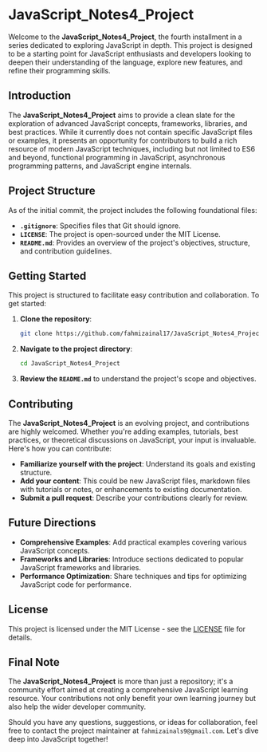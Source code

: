 # JavaScript_Notes4_Project

Welcome to the **JavaScript_Notes4_Project**, the fourth installment in a series dedicated to exploring JavaScript in depth. This project is designed to be a starting point for JavaScript enthusiasts and developers looking to deepen their understanding of the language, explore new features, and refine their programming skills.

## Introduction

The **JavaScript_Notes4_Project** aims to provide a clean slate for the exploration of advanced JavaScript concepts, frameworks, libraries, and best practices. While it currently does not contain specific JavaScript files or examples, it presents an opportunity for contributors to build a rich resource of modern JavaScript techniques, including but not limited to ES6 and beyond, functional programming in JavaScript, asynchronous programming patterns, and JavaScript engine internals.

## Project Structure

As of the initial commit, the project includes the following foundational files:

- **`.gitignore`**: Specifies files that Git should ignore.
- **`LICENSE`**: The project is open-sourced under the MIT License.
- **`README.md`**: Provides an overview of the project's objectives, structure, and contribution guidelines.

## Getting Started

This project is structured to facilitate easy contribution and collaboration. To get started:

1. **Clone the repository**:
   ```bash
   git clone https://github.com/fahmizainal17/JavaScript_Notes4_Project.git
   ```
   
2. **Navigate to the project directory**:
   ```bash
   cd JavaScript_Notes4_Project
   ```

3. **Review the `README.md`** to understand the project's scope and objectives.

## Contributing

The **JavaScript_Notes4_Project** is an evolving project, and contributions are highly welcomed. Whether you're adding examples, tutorials, best practices, or theoretical discussions on JavaScript, your input is invaluable. Here's how you can contribute:

- **Familiarize yourself with the project**: Understand its goals and existing structure.
- **Add your content**: This could be new JavaScript files, markdown files with tutorials or notes, or enhancements to existing documentation.
- **Submit a pull request**: Describe your contributions clearly for review.

## Future Directions

- **Comprehensive Examples**: Add practical examples covering various JavaScript concepts.
- **Frameworks and Libraries**: Introduce sections dedicated to popular JavaScript frameworks and libraries.
- **Performance Optimization**: Share techniques and tips for optimizing JavaScript code for performance.

## License

This project is licensed under the MIT License - see the [LICENSE](LICENSE) file for details.

## Final Note

The **JavaScript_Notes4_Project** is more than just a repository; it's a community effort aimed at creating a comprehensive JavaScript learning resource. Your contributions not only benefit your own learning journey but also help the wider developer community.

Should you have any questions, suggestions, or ideas for collaboration, feel free to contact the project maintainer at `fahmizainals9@gmail.com`. Let's dive deep into JavaScript together!
